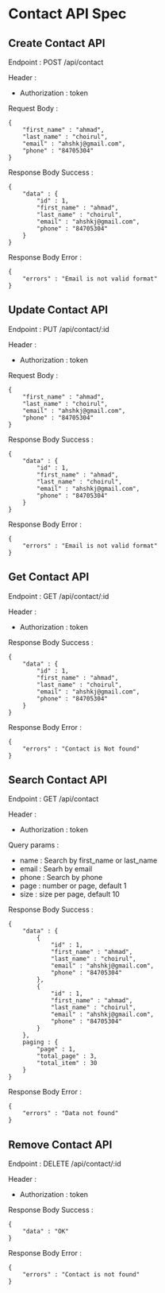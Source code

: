 # Contact API Spec

## Create Contact API

Endpoint : POST /api/contact

Header :

- Authorization : token

Request Body :

```
{
    "first_name" : "ahmad",
    "last_name" : "choirul",
    "email" : "ahshkj@gmail.com",
    "phone" : "84705304"
}
```

Response Body Success :

```
{
    "data" : {
        "id" : 1,
        "first_name" : "ahmad",
        "last_name" : "choirul",
        "email" : "ahshkj@gmail.com",
        "phone" : "84705304"
    }
}
```

Response Body Error :

```
{
    "errors" : "Email is not valid format"
}
```

## Update Contact API

Endpoint : PUT /api/contact/:id

Header :

- Authorization : token

Request Body :

```
{
    "first_name" : "ahmad",
    "last_name" : "choirul",
    "email" : "ahshkj@gmail.com",
    "phone" : "84705304"
}
```

Response Body Success :

```
{
    "data" : {
        "id" : 1,
        "first_name" : "ahmad",
        "last_name" : "choirul",
        "email" : "ahshkj@gmail.com",
        "phone" : "84705304"
    }
}
```

Response Body Error :

```
{
    "errors" : "Email is not valid format"
}
```

## Get Contact API

Endpoint : GET /api/contact/:id

Header :

- Authorization : token

Response Body Success :

```
{
    "data" : {
        "id" : 1,
        "first_name" : "ahmad",
        "last_name" : "choirul",
        "email" : "ahshkj@gmail.com",
        "phone" : "84705304"
    }
}
```

Response Body Error :

```
{
    "errors" : "Contact is Not found"
}
```

## Search Contact API

Endpoint : GET /api/contact

Header :

- Authorization : token

Query params :

- name : Search by first_name or last_name
- email : Searh by email
- phone : Search by phone
- page : number or page, default 1
- size : size per page, default 10

Response Body Success :

```
{
    "data" : {
        {
            "id" : 1,
            "first_name" : "ahmad",
            "last_name" : "choirul",
            "email" : "ahshkj@gmail.com",
            "phone" : "84705304"
        },
        {
            "id" : 1,
            "first_name" : "ahmad",
            "last_name" : "choirul",
            "email" : "ahshkj@gmail.com",
            "phone" : "84705304"
        }
    },
    paging : {
        "page" : 1,
        "total_page" : 3,
        "total_item" : 30
    }
}
```

Response Body Error :

```
{
    "errors" : "Data not found"
}
```

## Remove Contact API

Endpoint : DELETE /api/contact/:id

Header :

- Authorization : token

Response Body Success :

```
{
    "data" : "OK"
}
```

Response Body Error :

```
{
    "errors" : "Contact is not found"
}
```
